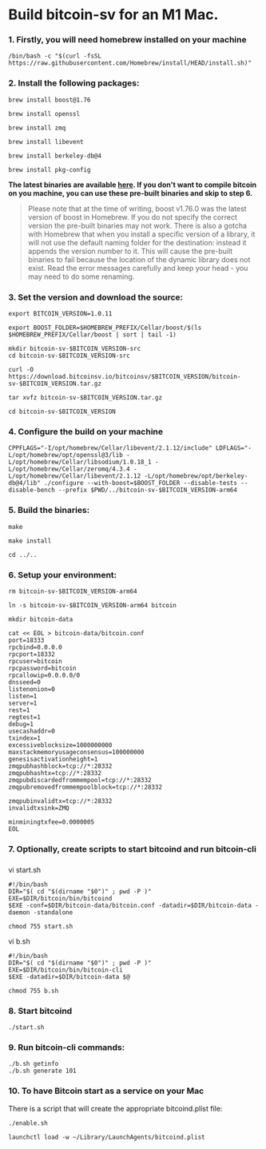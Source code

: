 # Build bitcoin-sv for an M1 Mac.

### 1. Firstly, you will need homebrew installed on your machine
```
/bin/bash -c "$(curl -fsSL https://raw.githubusercontent.com/Homebrew/install/HEAD/install.sh)"
```

### 2. Install the following packages:
```
brew install boost@1.76

brew install openssl

brew install zmq

brew install libevent

brew install berkeley-db@4

brew install pkg-config
```


__The latest binaries are available [here](https://github.com/ordishs/bitcoin-sv-arm64/tree/main/bitcoin-sv-1.0.11-arm64).  If you don't want to compile bitcoin on you machine, you can use these pre-built binaries and skip to step 6.__

> Please note that at the time of writing, boost v1.76.0 was the latest version of boost in Homebrew.  If you do not specify the correct version the pre-built binaries may not work.  There is also a gotcha with Homebrew that when you install a specific version of a library, it will not use the default naming folder for the destination: instead it appends the version number to it.  This will cause the pre-built binaries to fail because the location of the dynamic library does not exist.  Read the error messages carefully and keep your head - you may need to do some renaming.



### 3. Set the version and download the source:
```
export BITCOIN_VERSION=1.0.11

export BOOST_FOLDER=$HOMEBREW_PREFIX/Cellar/boost/$(ls $HOMEBREW_PREFIX/Cellar/boost | sort | tail -1)

mkdir bitcoin-sv-$BITCOIN_VERSION-src
cd bitcoin-sv-$BITCOIN_VERSION-src

curl -O https://download.bitcoinsv.io/bitcoinsv/$BITCOIN_VERSION/bitcoin-sv-$BITCOIN_VERSION.tar.gz

tar xvfz bitcoin-sv-$BITCOIN_VERSION.tar.gz

cd bitcoin-sv-$BITCOIN_VERSION
```

### 4. Configure the build on your machine
```
CPPFLAGS="-I/opt/homebrew/Cellar/libevent/2.1.12/include" LDFLAGS="-L/opt/homebrew/opt/openssl@3/lib -L/opt/homebrew/Cellar/libsodium/1.0.18_1 -L/opt/homebrew/Cellar/zeromq/4.3.4 -L/opt/homebrew/Cellar/libevent/2.1.12 -L/opt/homebrew/opt/berkeley-db@4/lib" ./configure --with-boost=$BOOST_FOLDER --disable-tests --disable-bench --prefix $PWD/../bitcoin-sv-$BITCOIN_VERSION-arm64
```

### 5. Build the binaries:
```
make

make install

cd ../..
```

### 6. Setup your environment:
```
rm bitcoin-sv-$BITCOIN_VERSION-arm64

ln -s bitcoin-sv-$BITCOIN_VERSION-arm64 bitcoin

mkdir bitcoin-data

cat << EOL > bitcoin-data/bitcoin.conf
port=18333
rpcbind=0.0.0.0
rpcport=18332
rpcuser=bitcoin
rpcpassword=bitcoin
rpcallowip=0.0.0.0/0
dnsseed=0
listenonion=0
listen=1
server=1
rest=1
regtest=1
debug=1
usecashaddr=0
txindex=1
excessiveblocksize=1000000000
maxstackmemoryusageconsensus=100000000
genesisactivationheight=1
zmqpubhashblock=tcp://*:28332
zmqpubhashtx=tcp://*:28332
zmqpubdiscardedfrommempool=tcp://*:28332
zmqpubremovedfrommempoolblock=tcp://*:28332

zmqpubinvalidtx=tcp://*:28332
invalidtxsink=ZMQ

minminingtxfee=0.0000005
EOL
```

### 7. Optionally, create scripts to start bitcoind and run bitcoin-cli
###

vi start.sh

```
#!/bin/bash
DIR="$( cd "$(dirname "$0")" ; pwd -P )"
EXE=$DIR/bitcoin/bin/bitcoind
$EXE -conf=$DIR/bitcoin-data/bitcoin.conf -datadir=$DIR/bitcoin-data -daemon -standalone

chmod 755 start.sh
```

vi b.sh

```
#!/bin/bash
DIR="$( cd "$(dirname "$0")" ; pwd -P )"
EXE=$DIR/bitcoin/bin/bitcoin-cli
$EXE -datadir=$DIR/bitcoin-data $@

chmod 755 b.sh
```

### 8. Start bitcoind
```
./start.sh
```

### 9. Run bitcoin-cli commands:
```
./b.sh getinfo
./b.sh generate 101
```

### 10. To have Bitcoin start as a service on your Mac

There is a script that will create the appropriate bitcoind.plist file:

```
./enable.sh

launchctl load -w ~/Library/LaunchAgents/bitcoind.plist
```
